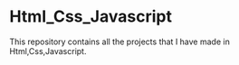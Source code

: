 # Html_Css_Javascript
This repository contains all the projects that I have made in Html,Css,Javascript.
